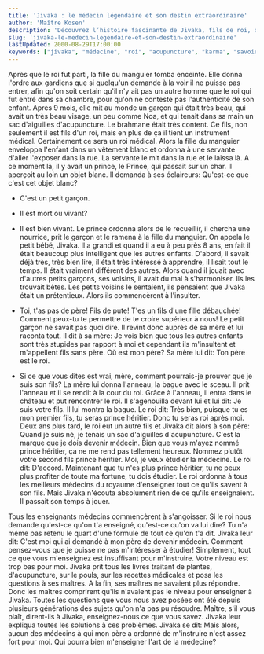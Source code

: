 ```yaml
---
title: 'Jivaka : le médecin légendaire et son destin extraordinaire'
author: 'Maître Kosen'
description: 'Découvrez l’histoire fascinante de Jivaka, fils de roi, devenu médecin légendaire grâce à son intelligence et sa quête de savoir. Jivaka et la médecine.'
slug: 'jivaka-le-medecin-legendaire-et-son-destin-extraordinaire'
lastUpdated: 2000-08-29T17:00:00
keywords: ["jivaka", "médecine", "roi", "acupuncture", "karma", "savoir", "intelligence", "destin", "spiritualité", "héritage"]
---
```


Après que le roi fut parti, la fille du manguier tomba enceinte. Elle donna l'ordre aux gardiens que si quelqu'un demande à la voir il ne puisse pas entrer, afin qu'on soit certain qu'il n'y ait pas un autre homme que le roi qui fut entré dans sa chambre, pour qu'on ne conteste pas l'authenticité de son enfant. Après 9 mois, elle mit au monde un garçon qui était très beau, qui avait un très beau visage, un peu comme Noa, et qui tenait dans sa main un sac d'aiguilles d'acupuncture. Le brahmane était très content. Ce fils, non seulement il est fils d'un roi, mais en plus de ça il tient un instrument médical. Certainement ce sera un roi médical. Alors la fille du manguier enveloppa l'enfant dans un vêtement blanc et ordonna à une servante d'aller l'exposer dans la rue. La servante le mit dans la rue et le laissa là. A ce moment là, il y avait un prince, le Prince, qui passait sur un char. Il aperçoit au loin un objet blanc. Il demanda à ses éclaireurs: Qu'est-ce que c'est cet objet blanc?

- C'est un petit garçon.

- Il est mort ou vivant?

- Il est bien vivant. Le prince ordonna alors de le recueillir, il chercha une nourrice, prit le garçon et le ramena à la fille du manguier. On appela le petit bébé, Jivaka. Il a grandi et quand il a eu à peu près 8 ans, en fait il était beaucoup plus intelligent que les autres enfants. D'abord, il savait déjà très, très bien lire, il était très intéressé à apprendre, il lisait tout le temps. Il était vraiment différent des autres. Alors quand il jouait avec d'autres petits garçons, ses voisins, il avait du mal à s'harmoniser. Ils les trouvait bêtes. Les petits voisins le sentaient, ils pensaient que Jivaka était un prétentieux. Alors ils commencèrent à l'insulter.

- Toi, t'as pas de père! Fils de pute! T'es un fils d'une fille débauchée! Comment peux-tu te permettre de te croire supérieur à nous! Le petit garçon ne savait pas quoi dire. Il revint donc auprès de sa mère et lui raconta tout. Il dit à sa mère: Je vois bien que tous les autres enfants sont très stupides par rapport à moi et cependant ils m'insultent et m'appellent fils sans père. Où est mon père? Sa mère lui dit: Ton père est le roi.

- Si ce que vous dites est vrai, mère, comment pourrais-je prouver que je suis son fils? La mère lui donna l'anneau, la bague avec le sceau. Il prit l'anneau et il se rendit à la cour du roi. Grâce à l'anneau, il entra dans le château et put rencontrer le roi. Il s'agenouilla devant lui et lui dit: Je suis votre fils. Il lui montra la bague. Le roi dit: Très bien, puisque tu es mon premier fils, tu seras prince héritier. Donc tu seras roi après moi. Deux ans plus tard, le roi eut un autre fils et Jivaka dit alors à son père: Quand je suis né, je tenais un sac d'aiguilles d'acupuncture. C'est la marque que je dois devenir médecin. Bien que vous m'ayez nommé prince héritier, ça ne me rend pas tellement heureux. Nommez plutôt votre second fils prince héritier. Moi, je veux étudier la médecine. Le roi dit: D'accord. Maintenant que tu n'es plus prince héritier, tu ne peux plus profiter de toute ma fortune, tu dois étudier. Le roi ordonna à tous les meilleurs médecins du royaume d'enseigner tout ce qu'ils savent à son fils. Mais Jivaka n'écouta absolument rien de ce qu'ils enseignaient. Il passait son temps à jouer.

Tous les enseignants médecins commencèrent à s'angoisser. Si le roi nous demande qu'est-ce qu'on t'a enseigné, qu'est-ce qu'on va lui dire? Tu n'a même pas retenu le quart d'une formule de tout ce qu'on t'a dit. Jivaka leur dit: C'est moi qui ai demandé à mon père de devenir médecin. Comment pensez-vous que je puisse ne pas m'intéresser à étudier! Simplement, tout ce que vous m'enseignez est insuffisant pour m'instruire. Votre niveau est trop bas pour moi. Jivaka prit tous les livres traitant de plantes, d'acupuncture, sur le pouls, sur les recettes médicales et posa les questions à ses maîtres. A la fin, ses maîtres ne savaient plus répondre. Donc les maîtres comprirent qu'ils n'avaient pas le niveau pour enseigner à Jivaka. Toutes les questions que vous nous avez posées ont été depuis plusieurs générations des sujets qu'on n'a pas pu résoudre. Maître, s'il vous plaît, dirent-ils à Jivaka, enseignez-nous ce que vous savez. Jivaka leur expliqua toutes les solutions à ces problèmes. Jivaka se dit: Mais alors, aucun des médecins à qui mon père a ordonné de m'instruire n'est assez fort pour moi. Qui pourra bien m'enseigner l'art de la médecine? 

